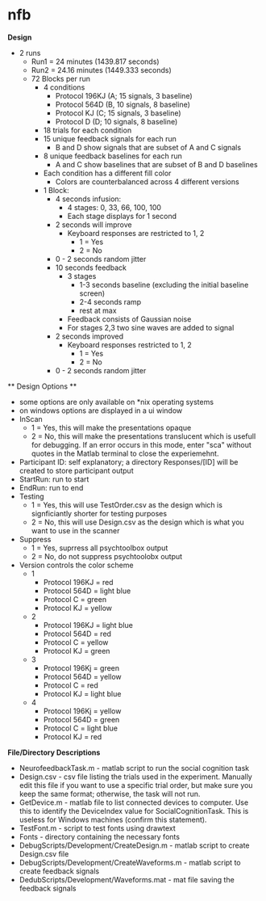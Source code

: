 # nfb

**Design**
* 2 runs
  * Run1 = 24 minutes (1439.817 seconds)
  * Run2 = 24.16 minutes (1449.333 seconds)
  * 72 Blocks per run 
    * 4 conditions
      * Protocol 196KJ (A; 15 signals, 3 baseline)
      * Protocol 564D  (B, 10 signals, 8 baseline)
      * Protocol KJ    (C; 15 signals, 3 baseline)
      * Protocol D     (D; 10 signals, 8 baseline)
    * 18 trials for each condition
    * 15 unique feedback signals for each run
      * B and D show signals that are subset of A and C signals
    * 8 unique feedback baselines for each run
      * A and C show baselines that are subset of B and D baselines
    * Each condition has a different fill color
      * Colors are counterbalanced across 4 different versions
    * 1 Block:
      * 4 seconds infusion:
        * 4 stages: 0, 33, 66, 100, 100
        * Each stage displays for 1 second
      * 2 seconds will improve
        * Keyboard responses are restricted to 1, 2
          * 1 = Yes
          * 2 = No
      * 0 - 2 seconds random jitter
      * 10 seconds feedback
        * 3 stages
          * 1-3 seconds baseline (excluding the initial baseline screen)
          * 2-4 seconds ramp
          * rest at max
        * Feedback consists of Gaussian noise
        * For stages 2,3 two sine waves are added to signal
      * 2 seconds improved
        * Keyboard responses restricted to 1, 2
          * 1 = Yes
          * 2 = No
      * 0 - 2 seconds random jitter
      
** Design Options **
* some options are only available on *nix operating systems
* on windows options are displayed in a ui window
* InScan
  * 1 = Yes, this will make the presentations opaque
  * 2 = No, this will make the presentations translucent which is usefull for debugging. If an error occurs in this mode, enter "sca" without quotes in the Matlab terminal to close the experiemehnt.
* Participant ID: self explanatory; a directory Responses/[ID] will be created to store participant output
* StartRun: run to start
* EndRun: run to end
* Testing
  * 1 = Yes, this will use TestOrder.csv as the design which is signficiantly shorter for testing purposes
  * 2 = No, this will use Design.csv as the design which is what you want to use in the scanner
* Suppress
  * 1 = Yes, suprress all psychtoolbox output
  * 2 = No, do not suppress psychtoolobx output
* Version controls the color scheme
  * 1
    * Protocol 196KJ = red
    * Protocol 564D = light blue
    * Protocol C = green
    * Protocol KJ = yellow
  * 2
    * Protocol 196KJ = light blue
    * Protocol 564D = red
    * Protocol C = yellow
    * Protocol KJ = green
  * 3
    * Protocol 196Kj = green
    * Protocol 564D = yellow
    * Protocol C = red
    * Protocol KJ = light blue
  * 4
    * Protocol 196Kj = yellow
    * Protocol 564D = green
    * Protocol C = light blue
    * Protocol KJ = red
    
**File/Directory Descriptions**
* NeurofeedbackTask.m - matlab script to run the social cognition task
* Design.csv - csv file listing the trials used in the experiment. Manually edit this file if you want to use a specific trial order, but make sure you keep the same format; otherwise, the task will not run.
* GetDevice.m - matlab file to list connected devices to computer. Use this to identify the DeviceIndex value for SocialCognitionTask. This is useless for Windows machines (confirm this statement).
* TestFont.m - script to test fonts using drawtext
* Fonts - directory containing the necessary fonts
* DebugScripts/Development/CreateDesign.m - matlab script to create Design.csv file
* DebugScripts/Development/CreateWaveforms.m - matlab script to create feedback signals
* DedubScripts/Development/Waveforms.mat - mat file saving the feedback signals
